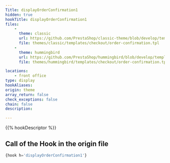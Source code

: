 ```yaml
---
Title: displayOrderConfirmation1
hidden: true
hookTitle: displayOrderConfirmation1
files:
    -
      theme: classic
      url: https://github.com/PrestaShop/classic-theme/blob/develop/templates/checkout/order-confirmation.tpl
      file: themes/classic/templates/checkout/order-confirmation.tpl
    -
      theme: hummingbird
      url: https://github.com/PrestaShop/hummingbird/blob/develop/templates/checkout/order-confirmation.tpl
      file: themes/hummingbird/templates/checkout/order-confirmation.tpl

locations:
    - front office
type: display
hookAliases: 
origin: theme
array_return: false
check_exceptions: false
chain: false
description: 

---
```


{{% hookDescriptor %}}

## Call of the Hook in the origin file

```php
{hook h='displayOrderConfirmation1'}
```
